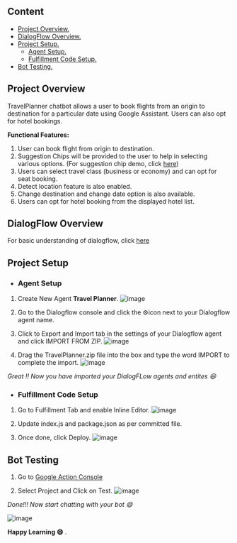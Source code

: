 <a name="desc"></a>
## Content

-  [ Project Overview. ](#desc)
-  [ DialogFlow Overview. ](#overview)
-  [ Project Setup. ](#usage)
   - [ Agent Setup. ](#agent)
   - [ Fulfillment Code Setup. ](#fulfillment)
-  [ Bot Testing. ](#test)

<a name="desc"></a>
## Project Overview

TravelPlanner chatbot allows a user to book flights from an origin to destination for a particular date using Google Assistant. Users can also opt for hotel bookings.

**Functional Features:**
1) User can book flight from origin to destination.
2) Suggestion Chips will be provided to the user to help in selecting various options. (For suggestion chip demo, click [here](https://developers.google.com/assistant/conversational/df-asdk/rich-responses#suggestion_chips "here"))
3) Users can select travel class (business or economy) and can opt for seat booking.
4) Detect location feature is also enabled.
5) Change destination and change date option is also available.
6) Users can opt for hotel booking from the displayed hotel list.

<a name="overview"></a>
## DialogFlow Overview

For basic understanding of dialogflow, click [here](https://cloud.google.com/dialogflow/docs "here")

<a name="usage"></a>
##  Project Setup

<a name="agent"></a>
- ### Agent Setup

1. Create New Agent  **Travel Planner**.
![image](https://user-images.githubusercontent.com/28806048/88757457-ba9d1880-d183-11ea-99bd-f3bc9f2299dd.png)

2. Go to the Dialogflow console and click the ⚙icon next to your Dialogflow agent name.

3. Click to Export and Import tab in the settings of your Dialogflow agent and click IMPORT FROM ZIP.
![image](https://user-images.githubusercontent.com/28806048/88756866-588fe380-d182-11ea-9af1-1351ddc6a07f.png)


4. Drag the  TravelPlanner.zip  file into the box and type the word IMPORT to complete the import.
![image](https://user-images.githubusercontent.com/28806048/88536120-d8099f80-d028-11ea-839d-3e70f8406ab2.png)

*Great !!  Now you have imported  your DialogFLow agents and entites :smile:*

<a name="fulfillment"></a>
- ###  Fulfillment Code Setup

1. Go to Fulfillment Tab and enable Inline Editor.
![image](https://user-images.githubusercontent.com/28806048/88757165-10bd8c00-d183-11ea-9758-5aa932d57141.png)

2. Update index.js and package.json as per committed file.

3. Once done, click Deploy.
![image](https://user-images.githubusercontent.com/28806048/88757283-45314800-d183-11ea-92fc-8a6fab86764a.png)

<a name="test"></a>
## Bot Testing

1. Go to [Google Action Console](https://console.actions.google.com/ "Google Action Console")

2. Select Project  and Click on Test.
![image](https://user-images.githubusercontent.com/28806048/88616428-c28c8800-d0b1-11ea-85d2-8b218272e44b.png)

*Done!!! Now start chatting with your bot :smile:*

![image](https://user-images.githubusercontent.com/28806048/88616488-efd93600-d0b1-11ea-9d1d-c7e5e85ba4a2.png)

**Happy Learning :smile:**
.
